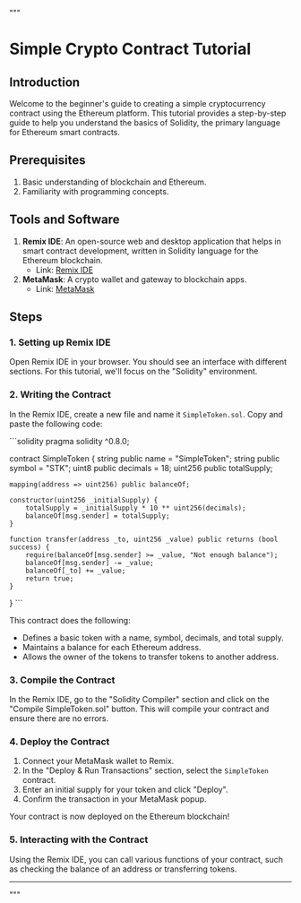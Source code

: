 """
# Simple Crypto Contract Tutorial

## Introduction

Welcome to the beginner's guide to creating a simple cryptocurrency contract using the Ethereum platform. This tutorial provides a step-by-step guide to help you understand the basics of Solidity, the primary language for Ethereum smart contracts.

## Prerequisites

1. Basic understanding of blockchain and Ethereum.
2. Familiarity with programming concepts.

## Tools and Software

1. **Remix IDE**: An open-source web and desktop application that helps in smart contract development, written in Solidity language for the Ethereum blockchain.
   - Link: [Remix IDE](https://remix.ethereum.org/)
2. **MetaMask**: A crypto wallet and gateway to blockchain apps.
   - Link: [MetaMask](https://metamask.io/)

## Steps

### 1. Setting up Remix IDE

Open Remix IDE in your browser. You should see an interface with different sections. For this tutorial, we'll focus on the "Solidity" environment.

### 2. Writing the Contract

In the Remix IDE, create a new file and name it `SimpleToken.sol`. Copy and paste the following code:

\```solidity
pragma solidity ^0.8.0;

contract SimpleToken {
    string public name = "SimpleToken";
    string public symbol = "STK";
    uint8 public decimals = 18;
    uint256 public totalSupply;

    mapping(address => uint256) public balanceOf;

    constructor(uint256 _initialSupply) {
        totalSupply = _initialSupply * 10 ** uint256(decimals);
        balanceOf[msg.sender] = totalSupply;
    }

    function transfer(address _to, uint256 _value) public returns (bool success) {
        require(balanceOf[msg.sender] >= _value, "Not enough balance");
        balanceOf[msg.sender] -= _value;
        balanceOf[_to] += _value;
        return true;
    }
}
\```

This contract does the following:

- Defines a basic token with a name, symbol, decimals, and total supply.
- Maintains a balance for each Ethereum address.
- Allows the owner of the tokens to transfer tokens to another address.

### 3. Compile the Contract

In the Remix IDE, go to the "Solidity Compiler" section and click on the "Compile SimpleToken.sol" button. This will compile your contract and ensure there are no errors.

### 4. Deploy the Contract

1. Connect your MetaMask wallet to Remix.
2. In the "Deploy & Run Transactions" section, select the `SimpleToken` contract.
3. Enter an initial supply for your token and click "Deploy".
4. Confirm the transaction in your MetaMask popup.

Your contract is now deployed on the Ethereum blockchain!

### 5. Interacting with the Contract

Using the Remix IDE, you can call various functions of your contract, such as checking the balance of an address or transferring tokens.

---


"""
